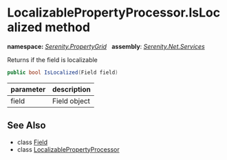 # LocalizablePropertyProcessor.IsLocalized method
**namespace:** *[Serenity.PropertyGrid](../../README.md#serenity.propertygrid-namespace)*   **assembly**: *[Serenity.Net.Services](../../README.md)*

Returns if the field is localizable

```csharp
public bool IsLocalized(Field field)
```

| parameter | description |
| --- | --- |
| field | Field object |

## See Also

* class [Field](../Serenity.Net.Entity/../../Serenity.Data/Field.md)
* class [LocalizablePropertyProcessor](../LocalizablePropertyProcessor.md)